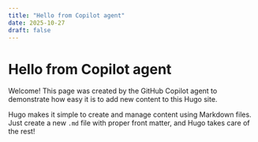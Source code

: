 ```yaml
---
title: "Hello from Copilot agent"
date: 2025-10-27
draft: false
---
```


# Hello from Copilot agent

Welcome! This page was created by the GitHub Copilot agent to demonstrate how easy it is to add new content to this Hugo site.

Hugo makes it simple to create and manage content using Markdown files. Just create a new `.md` file with proper front matter, and Hugo takes care of the rest!
